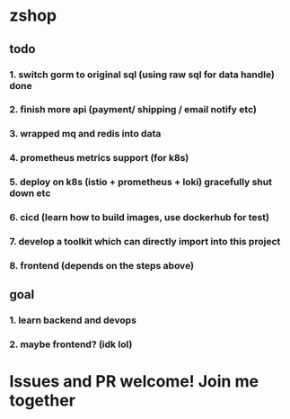 # zshop

## todo
### 1. switch gorm to original sql (using raw sql for data handle) done
### 2. finish more api (payment/ shipping / email notify etc)
### 3. wrapped mq and redis into data
### 4. prometheus metrics support (for k8s)
### 5. deploy on k8s (istio + prometheus + loki) gracefully shut down etc
### 6. cicd (learn how to build images, use dockerhub for test)
### 7. develop a toolkit which can directly import into this project
### 8. frontend (depends on the steps above)

## goal
### 1. learn backend and devops
### 2. maybe frontend? (idk lol)

# Issues and PR welcome! Join me together